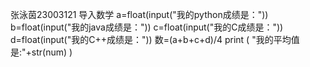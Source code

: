 张泳茵23003121
导入数学
a=float(input("我的python成绩是："))
b=float(input("我的java成绩是："))
c=float(input("我的C成绩是："))
d=float(input("我的C++成绩是："))
数=(a+b+c+d)/4
print ( "我的平均值是:"+str(num) )
